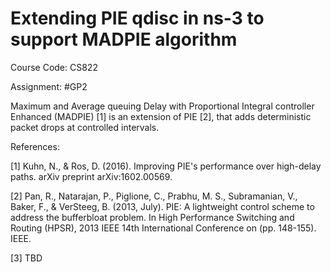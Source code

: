 # Extending PIE qdisc in ns-3 to support MADPIE algorithm

Course Code: CS822

Assignment: #GP2

Maximum and Average queuing Delay with Proportional Integral controller Enhanced (MADPIE) [1] is an extension of PIE [2], that adds deterministic packet drops at controlled intervals.

References:

[1] Kuhn, N., & Ros, D. (2016). Improving PIE's performance over high-delay paths. arXiv preprint arXiv:1602.00569.

[2] Pan, R., Natarajan, P., Piglione, C., Prabhu, M. S., Subramanian, V., Baker, F., & VerSteeg, B. (2013, July). PIE: A lightweight control scheme to address the bufferbloat problem. In High Performance Switching and Routing (HPSR), 2013 IEEE 14th International Conference on (pp. 148-155). IEEE.

[3] TBD
 
